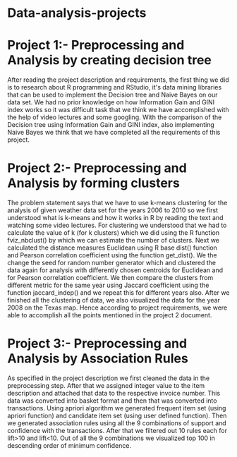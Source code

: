 # Data-analysis-projects
# Project 1:- Preprocessing and Analysis by creating decision tree
After reading the project description and requirements, the first thing we did is to research about R programming and RStudio, it's data mining libraries that can be used to implement the Decision tree and Naive Bayes on our data set. We had no prior knowledge on how Information Gain and GINI index works so it was difficult task that we think we have accomplished with the help of video lectures and some googling. With the comparison of the Decision tree using Information Gain and GINI index, also implementing Naive Bayes we think that we have completed all the requirements of this project.
# Project 2:- Preprocessing and Analysis by forming clusters
The problem statement says that we have to use k-means clustering for the analysis of given weather data set for the years 2006 to 2010 so we first understood what is k-means and how it works in R by reading the text and watching some video lectures. For clustering we understood that we had to calculate the value of k (for k clusters) which we did using the R function fviz_nbclust() by which we can estimate the number of clusters. Next we calculated the distance measures Euclidean using R base dist() function and Pearson correlation coefficient using the function get_dist(). We the change the seed for random number generator which and clustered the data again for analysis with differently chosen centroids for Euclidean and for Pearson correlation coefficient. We then compare the clusters from different metric for the same year using Jaccard coefficient using the function jaccard_indep() and we repeat this for different years also. After we finished all the clustering of data, we also visualized the data for the year 2008 on the Texas map. Hence according to project requirements, we were able to accomplish all the points mentioned in the project 2 document.
# Project 3:- Preprocessing and Analysis by Association Rules
As specified in the project description we first cleaned the data in the preprocessing step. After that we assigned integer value to the item description and attached that data to the respective invoice number. This data was converted into basket format and then that was converted into transactions. Using apriori algorithm we generated frequent item set (using apriori function) and candidate item set (using user defined function). Then we generated association rules using all the 9 combinations of support and confidence with the transactions. After that we filtered out 10 rules each for lift>10 and lift<10. Out of all the 9 combinations we visualized top 100 in descending order of minimum confidence.
